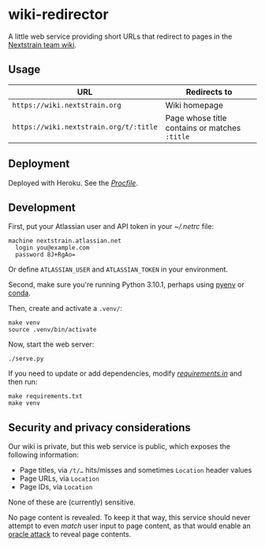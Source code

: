 # wiki-redirector

A little web service providing short URLs that redirect to pages in the
[Nextstrain team wiki](https://nextstrain.atlassian.net/wiki).

## Usage

| URL                                        | Redirects to
|--------------------------------------------|-------------
| `https://wiki.nextstrain.org`              | Wiki homepage
| `https://wiki.nextstrain.org/t/:title`     | Page whose title contains or matches `:title`


## Deployment

Deployed with Heroku.  See the [_Procfile_](Procfile).


## Development

First, put your Atlassian user and API token in your _~/.netrc_ file:

    machine nextstrain.atlassian.net
      login you@example.com
      password 8J+RgAo=

Or define `ATLASSIAN_USER` and `ATLASSIAN_TOKEN` in your environment.

Second, make sure you're running Python 3.10.1, perhaps using
[pyenv](https://github.com/pyenv/pyenv) or
[conda](https://docs.conda.io/en/latest/miniconda.html).

Then, create and activate a `.venv/`:

    make venv
    source .venv/bin/activate

Now, start the web server:

    ./serve.py

If you need to update or add dependencies, modify
[_requirements.in_](requirements.in) and then run:

    make requirements.txt
    make venv


## Security and privacy considerations

Our wiki is private, but this web service is public, which exposes the
following information:

  - Page titles, via `/t/…` hits/misses and sometimes `Location` header values
  - Page URLs, via `Location`
  - Page IDs, via `Location`

None of these are (currently) sensitive.

No page content is revealed.  To keep it that way, this service should never
attempt to even _match_ user input to page content, as that would enable an
[oracle attack](https://en.wikipedia.org/wiki/Oracle_attack) to reveal page
contents.
